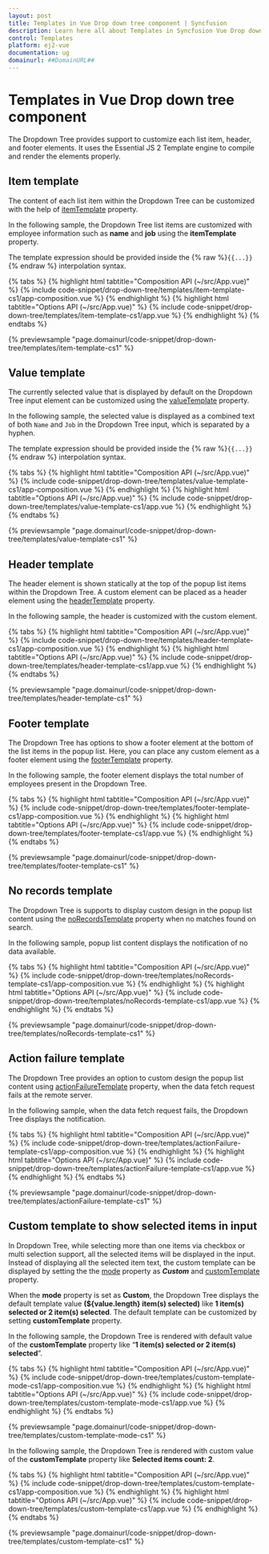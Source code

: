 ```yaml
---
layout: post
title: Templates in Vue Drop down tree component | Syncfusion
description: Learn here all about Templates in Syncfusion Vue Drop down tree component of Syncfusion Essential JS 2 and more.
control: Templates 
platform: ej2-vue
documentation: ug
domainurl: ##DomainURL##
---
```


# Templates in Vue Drop down tree component

The Dropdown Tree provides support to customize each list item, header, and footer elements. It uses the Essential JS 2 Template engine to compile and render the elements properly.

## Item template

The content of each list item within the Dropdown Tree can be customized with the help of [itemTemplate](https://ej2.syncfusion.com/vue/documentation/api/drop-down-tree#itemtemplate) property.

In the following sample, the Dropdown Tree list items are customized with employee information such as **name** and **job** using the **itemTemplate** property.

The template expression should be provided inside the {% raw %}`{{...}}`{% endraw %} interpolation syntax.

{% tabs %}
{% highlight html tabtitle="Composition API (~/src/App.vue)" %}
{% include code-snippet/drop-down-tree/templates/item-template-cs1/app-composition.vue %}
{% endhighlight %}
{% highlight html tabtitle="Options API (~/src/App.vue)" %}
{% include code-snippet/drop-down-tree/templates/item-template-cs1/app.vue %}
{% endhighlight %}
{% endtabs %}
        
{% previewsample "page.domainurl/code-snippet/drop-down-tree/templates/item-template-cs1" %}

## Value template

The currently selected value that is displayed by default on the Dropdown Tree input element can be customized using the [valueTemplate](https://ej2.syncfusion.com/vue/documentation/api/drop-down-tree#valuetemplate) property.

In the following sample, the selected value is displayed as a combined text of both `Name` and `Job` in the Dropdown Tree input, which is separated by a hyphen.

The template expression should be provided inside the {% raw %}`{{...}}`{% endraw %} interpolation syntax.

{% tabs %}
{% highlight html tabtitle="Composition API (~/src/App.vue)" %}
{% include code-snippet/drop-down-tree/templates/value-template-cs1/app-composition.vue %}
{% endhighlight %}
{% highlight html tabtitle="Options API (~/src/App.vue)" %}
{% include code-snippet/drop-down-tree/templates/value-template-cs1/app.vue %}
{% endhighlight %}
{% endtabs %}

{% previewsample "page.domainurl/code-snippet/drop-down-tree/templates/value-template-cs1" %}

## Header template

The header element is shown statically at the top of the popup list items within the Dropdown Tree. A custom element can be placed as a header element using the [headerTemplate](https://ej2.syncfusion.com/vue/documentation/api/drop-down-tree/#headertemplate) property.

In the following sample, the header is customized with the custom element.

{% tabs %}
{% highlight html tabtitle="Composition API (~/src/App.vue)" %}
{% include code-snippet/drop-down-tree/templates/header-template-cs1/app-composition.vue %}
{% endhighlight %}
{% highlight html tabtitle="Options API (~/src/App.vue)" %}
{% include code-snippet/drop-down-tree/templates/header-template-cs1/app.vue %}
{% endhighlight %}
{% endtabs %}
        
{% previewsample "page.domainurl/code-snippet/drop-down-tree/templates/header-template-cs1" %}

## Footer template

The Dropdown Tree has options to show a footer element at the bottom of the list items in the popup list. Here, you can place any custom element as a footer element using the [footerTemplate](https://ej2.syncfusion.com/vue/documentation/api/drop-down-tree/#footertemplate) property.

In the following sample, the footer element displays the total number of employees present in the Dropdown Tree.

{% tabs %}
{% highlight html tabtitle="Composition API (~/src/App.vue)" %}
{% include code-snippet/drop-down-tree/templates/footer-template-cs1/app-composition.vue %}
{% endhighlight %}
{% highlight html tabtitle="Options API (~/src/App.vue)" %}
{% include code-snippet/drop-down-tree/templates/footer-template-cs1/app.vue %}
{% endhighlight %}
{% endtabs %}
        
{% previewsample "page.domainurl/code-snippet/drop-down-tree/templates/footer-template-cs1" %}

## No records template

The Dropdown Tree is supports to display custom design in the popup list content using the [noRecordsTemplate](https://ej2.syncfusion.com/vue/documentation/api/drop-down-tree/#norecordstemplate) property when no matches found on search.

In the following sample, popup list content displays the notification of no data available.

{% tabs %}
{% highlight html tabtitle="Composition API (~/src/App.vue)" %}
{% include code-snippet/drop-down-tree/templates/noRecords-template-cs1/app-composition.vue %}
{% endhighlight %}
{% highlight html tabtitle="Options API (~/src/App.vue)" %}
{% include code-snippet/drop-down-tree/templates/noRecords-template-cs1/app.vue %}
{% endhighlight %}
{% endtabs %}
        
{% previewsample "page.domainurl/code-snippet/drop-down-tree/templates/noRecords-template-cs1" %}

## Action failure template

The Dropdown Tree provides an option to custom design the popup list content using [actionFailureTemplate](https://ej2.syncfusion.com/vue/documentation/api/drop-down-tree/#actionfailuretemplate) property, when the data fetch request fails at the remote server.

In the following sample, when the data fetch request fails, the Dropdown Tree displays the notification.

{% tabs %}
{% highlight html tabtitle="Composition API (~/src/App.vue)" %}
{% include code-snippet/drop-down-tree/templates/actionFailure-template-cs1/app-composition.vue %}
{% endhighlight %}
{% highlight html tabtitle="Options API (~/src/App.vue)" %}
{% include code-snippet/drop-down-tree/templates/actionFailure-template-cs1/app.vue %}
{% endhighlight %}
{% endtabs %}
        
{% previewsample "page.domainurl/code-snippet/drop-down-tree/templates/actionFailure-template-cs1" %}

## Custom template to show selected items in input

In Dropdown Tree, while selecting more than one items via checkbox or multi selection support, all the selected items will be displayed in the input. Instead of displaying all the selected item text, the custom template can be displayed by setting the the [mode](https://ej2.syncfusion.com/vue/documentation/api/drop-down-tree/#mode) property as ***Custom*** and [customTemplate](https://ej2.syncfusion.com/vue/documentation/api/drop-down-tree/#customTemplate) property.

When the **mode** property is set as **Custom**, the Dropdown Tree displays the default template value **(${value.length} item(s) selected)** like **1 item(s) selected or 2 item(s) selected**. The default template can be customized by setting **customTemplate**  property.

In the following sample, the Dropdown Tree is rendered with default value of the **customTemplate** property like “**1 item(s) selected or 2 item(s) selected**”.

{% tabs %}
{% highlight html tabtitle="Composition API (~/src/App.vue)" %}
{% include code-snippet/drop-down-tree/templates/custom-template-mode-cs1/app-composition.vue %}
{% endhighlight %}
{% highlight html tabtitle="Options API (~/src/App.vue)" %}
{% include code-snippet/drop-down-tree/templates/custom-template-mode-cs1/app.vue %}
{% endhighlight %}
{% endtabs %}
        
{% previewsample "page.domainurl/code-snippet/drop-down-tree/templates/custom-template-mode-cs1" %}

In the following sample, the Dropdown Tree is rendered with custom value of the **customTemplate** property like **Selected items count: 2**.

{% tabs %}
{% highlight html tabtitle="Composition API (~/src/App.vue)" %}
{% include code-snippet/drop-down-tree/templates/custom-template-cs1/app-composition.vue %}
{% endhighlight %}
{% highlight html tabtitle="Options API (~/src/App.vue)" %}
{% include code-snippet/drop-down-tree/templates/custom-template-cs1/app.vue %}
{% endhighlight %}
{% endtabs %}
        
{% previewsample "page.domainurl/code-snippet/drop-down-tree/templates/custom-template-cs1" %}